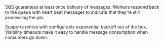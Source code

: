 SQS guarantees at least once delivery of messages.
Workers respond back to the queue with heart beat messages to indicate that they're still processing the job.

Supports retries with configurable exponential backoff out of the box. Visibility timeouts make it easy to handle message consumption when consumers go down.